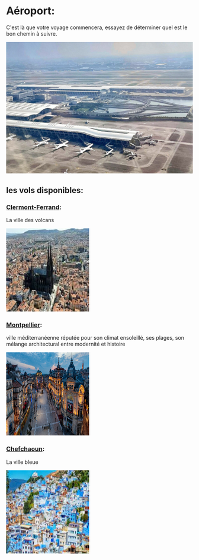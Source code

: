 # Aéroport: 
C'est là que votre voyage commencera, essayez de déterminer quel est le bon chemin à suivre.


![Aéroport](../ressources/depart.jpg)


## les vols disponibles:
### [Clermont-Ferrand](Clermont-ferrand.md):
La ville des volcans

![Clermont-Ferrand](../ressources/clermont-ferrand.jpg)

### [Montpellier](montpellier.md):
ville méditerranéenne  réputée pour son climat ensoleillé, ses plages, son mélange architectural entre modernité et histoire

![Montpellier](../ressources/montpellier.png)

### [Chefchaoun](Chefchaoun.md):
La ville bleue

![Chefchaoun](../ressources/chefchouan.jpg)


